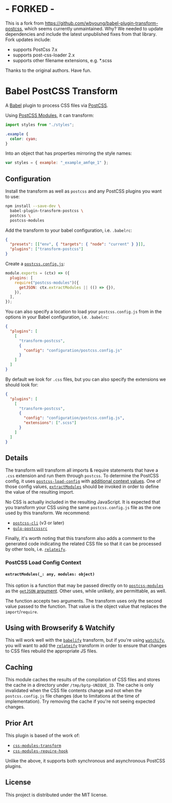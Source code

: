 # - FORKED -

This is a fork from https://github.com/wbyoung/babel-plugin-transform-postcss, which seems currently unmaintained. Why? We needed to update dependencies and include the latest unpublished fixes from that library. Fork updates include:

- supports PostCss 7.x
- supports post-css-loader 2.x
- supports other filename extensions, e.g. \*.scss

Thanks to the original authors. Have fun.

# Babel PostCSS Transform

A [Babel][babel] plugin to process CSS files via [PostCSS][postcss].

Using [PostCSS Modules][postcss-modules], it can transform:

```js
import styles from "./styles";
```

```css
.example {
  color: cyan;
}
```

Into an object that has properties mirroring the style names:

```js
var styles = { example: "_example_amfqe_1" };
```

## Configuration

Install the transform as well as `postcss` and any PostCSS plugins you want to
use:

```bash
npm install --save-dev \
  babel-plugin-transform-postcss \
  postcss \
  postcss-modules
```

Add the transform to your babel configuration, i.e. `.babelrc`:

```json
{
  "presets": [["env", { "targets": { "node": "current" } }]],
  "plugins": ["transform-postcss"]
}
```

Create a [`postcss.config.js`][postcss-load-config]:

```js
module.exports = (ctx) => ({
  plugins: [
    require("postcss-modules")({
      getJSON: ctx.extractModules || (() => {}),
    }),
  ],
});
```

You can also specify a location to load your `postcss.config.js` from in the options in your Babel configuration, i.e. `.babelrc`:

```json
{
  "plugins": [
    [
      "transform-postcss",
      {
        "config": "configuration/postcss.config.js"
      }
    ]
  ]
}
```

By default we look for `.css` files, but you can also specify the extensions we should look for:

```json
{
  "plugins": [
    [
      "transform-postcss",
      {
        "config": "configuration/postcss.config.js",
        "extensions": [".scss"]
      }
    ]
  ]
}
```

## Details

The transform will transform all imports & require statements that have a `.css`
extension and run them through `postcss`. To determine the PostCSS config, it
uses [`postcss-load-config`][postcss-load-config] with
[additional context values](#postcss-load-config-context). One of those config
values, [`extractModules`](#extractmodules_-any-modules-object) should be
invoked in order to define the value of the resulting import.

No CSS is actually included in the resulting JavaScript. It is expected that you
transform your CSS using the same `postcss.config.js` file as the one used by
this transform. We recommend:

- [`postcss-cli`][postcss-cli] (v3 or later)
- [`gulp-postcsssrc`][gulp-postcssrc]

Finally, it's worth noting that this transform also adds a comment to the
generated code indicating the related CSS file so that it can be processed by
other tools, i.e. [`relateify`][relateify].

### PostCSS Load Config Context

#### `extractModules(_: any, modules: object)`

This option is a function that may be passed directly on to
[`postcss-modules`][postcss-modules] as the [`getJSON`
argument][postcss-modules-get-json]. Other uses, while unlikely, are
permittable, as well.

The function accepts two arguments. The transform uses only the
second value passed to the function. That value is the object value that
replaces the `import`/`require`.

## Using with Browserify & Watchify

This will work well with the [`babelify`][babelify] transform, but if you're
using [`watchify`][watchify], you will want to add the [`relateify`][relateify]
transform in order to ensure that changes to CSS files rebuild the appropriate
JS files.

## Caching

This module caches the results of the compilation of CSS files and stores the
cache in a directory under `/tmp/bptp-UNIQUE_ID`. The cache is only invalidated
when the CSS file contents change and not when the `postcss.config.js` file
changes (due to limitations at the time of implementation). Try removing the
cache if you're not seeing expected changes.

## Prior Art

This plugin is based of the work of:

- [`css-modules-transform`][css-modules-transform]
- [`css-modules-require-hook`][css-modules-require-hook]

Unlike the above, it supports both synchronous and asynchronous PostCSS plugins.

## License

This project is distributed under the MIT license.

[babel]: https://babeljs.io/
[postcss]: http://postcss.org/
[postcss-cli]: https://github.com/postcss/postcss-cli
[postcss-modules]: https://github.com/css-modules/postcss-modules
[postcss-modules-get-json]: https://github.com/css-modules/postcss-modules#saving-exported-classes
[postcss-load-config]: https://github.com/michael-ciniawsky/postcss-load-config
[css-modules-transform]: https://github.com/michalkvasnicak/babel-plugin-css-modules-transform
[css-modules-require-hook]: https://github.com/css-modules/css-modules-require-hook
[gulp-postcssrc]: https://github.com/michael-ciniawsky/gulp-postcssrc
[babelify]: https://github.com/babel/babelify
[watchify]: https://github.com/substack/watchify
[relateify]: https://github.com/wbyoung/relateify
[travis-image]: http://img.shields.io/travis/wbyoung/babel-plugin-transform-postcss.svg?style=flat
[travis-url]: http://travis-ci.org/wbyoung/babel-plugin-transform-postcss
[npm-image]: http://img.shields.io/npm/v/babel-plugin-transform-postcss.svg?style=flat
[npm-url]: https://npmjs.org/package/babel-plugin-transform-postcss
[coverage-image]: http://img.shields.io/coveralls/wbyoung/babel-plugin-transform-postcss.svg?style=flat
[coverage-url]: https://coveralls.io/r/wbyoung/babel-plugin-transform-postcss
[david-image]: http://img.shields.io/david/wbyoung/babel-plugin-transform-postcss.svg?style=flat
[david-url]: https://david-dm.org/wbyoung/babel-plugin-transform-postcss
[david-dev-image]: http://img.shields.io/david/dev/wbyoung/babel-plugin-transform-postcss.svg?style=flat
[david-dev-url]: https://david-dm.org/wbyoung/babel-plugin-transform-postcss#info=devDependencies
